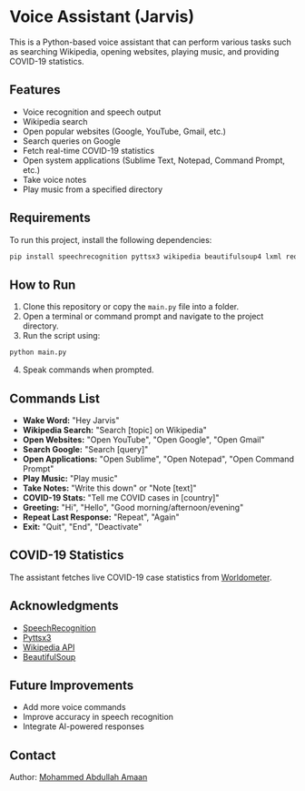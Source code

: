 # Voice Assistant (Jarvis)

This is a Python-based voice assistant that can perform various tasks such as searching Wikipedia, opening websites, playing music, and providing COVID-19 statistics.

## Features
- Voice recognition and speech output
- Wikipedia search
- Open popular websites (Google, YouTube, Gmail, etc.)
- Search queries on Google
- Fetch real-time COVID-19 statistics
- Open system applications (Sublime Text, Notepad, Command Prompt, etc.)
- Take voice notes
- Play music from a specified directory

## Requirements
To run this project, install the following dependencies:

```sh
pip install speechrecognition pyttsx3 wikipedia beautifulsoup4 lxml requests
```

## How to Run
1. Clone this repository or copy the `main.py` file into a folder.
2. Open a terminal or command prompt and navigate to the project directory.
3. Run the script using:

```sh
python main.py
```

4. Speak commands when prompted.

## Commands List
- **Wake Word:** "Hey Jarvis"
- **Wikipedia Search:** "Search [topic] on Wikipedia"
- **Open Websites:** "Open YouTube", "Open Google", "Open Gmail"
- **Search Google:** "Search [query]"
- **Open Applications:** "Open Sublime", "Open Notepad", "Open Command Prompt"
- **Play Music:** "Play music"
- **Take Notes:** "Write this down" or "Note [text]"
- **COVID-19 Stats:** "Tell me COVID cases in [country]"
- **Greeting:** "Hi", "Hello", "Good morning/afternoon/evening"
- **Repeat Last Response:** "Repeat", "Again"
- **Exit:** "Quit", "End", "Deactivate"

## COVID-19 Statistics
The assistant fetches live COVID-19 case statistics from [Worldometer](https://www.worldometers.info/coronavirus/).

## Acknowledgments
- [SpeechRecognition](https://pypi.org/project/SpeechRecognition/)
- [Pyttsx3](https://pypi.org/project/pyttsx3/)
- [Wikipedia API](https://pypi.org/project/wikipedia/)
- [BeautifulSoup](https://www.crummy.com/software/BeautifulSoup/)

## Future Improvements
- Add more voice commands
- Improve accuracy in speech recognition
- Integrate AI-powered responses

## Contact
Author: [Mohammed Abdullah Amaan](mailto:abdullah@abdullahamaan.com)